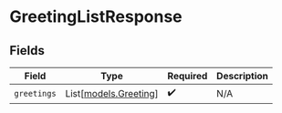 # GreetingListResponse


## Fields

| Field                                          | Type                                           | Required                                       | Description                                    |
| ---------------------------------------------- | ---------------------------------------------- | ---------------------------------------------- | ---------------------------------------------- |
| `greetings`                                    | List[[models.Greeting](../models/greeting.md)] | :heavy_check_mark:                             | N/A                                            |